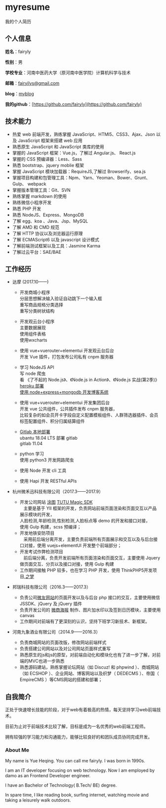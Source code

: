 # myresume

我的个人简历


## 个人信息

**姓名**：fairyly

**性别**：男

**学校专业**：河南中医药大学（原河南中医学院）计算机科学与技术

**邮箱**：fairyilys@gmail.com

**blog**：[myblog](https://fairyly.github.io/myblog)

**我的github**：[https://github.com/fairyly](https://github.com/fairyly)

## 技术能力

* 热爱 web 前端开发，熟练掌握 JavaScript、HTMl5、CSS3、Ajax、Json 以及 JavaScript 框架来搭建 web 应用
* 熟悉原生 JavaScript 和 JavaScript 类库的使用
* 掌握的 JavaScript 框架：Vue.js，了解过 Angular.js、 React.js
* 掌握的 CSS 预编译器：Less、Sass
* 熟悉 bootstrap、jquery moblie 框架
* 掌握 JavaScript 模块加载器：RequireJS,了解过 Browserify、sea.js
* 掌握项目构建和包管理工具：Npm、Yarn、Yeoman、Bower、Grunt、Gulp、 webpack
* 掌握版本管理工具：Git、SVN
* 熟练掌握 markdown 的使用
* 熟练微信小程序开发
* 熟悉 PHP 开发
* 熟悉 NodeJS、Express、MongoDB
* 了解 egg、koa 、Java、Jsp、MySQL
* 了解 AMD 和 CMD 规范
* 了解 HTTP 协议以及浏览器运行原理
* 了解 ECMAScript6 以及 javascript 设计模式
* 了解前端测试框架以及工具：Jasmine Karma
* 了解过云平台：SAE/BAE

## 工作经历

- 达摩 (2017.10——)
  + 开发商城小程序   
    分层思想解决输入验证自动跳下一个输入框  
    重写商品规格分类选择  
    重写分类树状结构
    
  + 开发观云台小程序  
    主要数据展现   
    使用组件表格   
    使用wxcharts   
    
  + 使用 vue+vuerouter+elementui 开发观云台后台  
    开发 Vue 插件，打包发布公司私有 cnpm 服务器  

  + 学习 NodeJS API    
    写 node 爬虫  
    看 《了不起的 Node.js》、《Node.js in Action》、《Node.js 实战(第2季)》  
    [heroku 部署](https://github.com/fairyly/html-demo/blob/gh-pages/heroku%20%E9%83%A8%E7%BD%B2.md)  
    [使用 node+express+mongodb 开发博客系统](https://desolate-coast-83590.herokuapp.com/posts)  
    
  + 使用 vue+vuerouter+elementui 开发集团后台  
    开发 vue 公共组件，公共插件发布 cnpm 服务器，  
    比较复杂的如会员开卡字段自定义配置模板组件、人群筛选器插件、会员标签配置组件、积分归属结算组件
   
  + [Gitlab 本地部署](https://github.com/fairyly/mynodejs/blob/gh-pages/Gitlab%20%E6%9C%AC%E5%9C%B0%E9%83%A8%E7%BD%B2.md)  
    ubantu 18.04 LTS 部署 gitlab   
    gitlab 11.04  

  + python 学习  
    使用 python3 开发网路爬虫  
  + 使用 Node 开发 cli 工具

  + 使用 Hapi 开发 RESTful APIs

- 杭州微禾迅科技有限公司（2017.3——2017.9）   
  + 开发公司网站 [涂图](https://tutucloud.com)  [TUTU Magic SDK](https://magic.tutucloud.com/)  
    主要是基于 YII 框架的开发，负责网站前端页面渲染和页面交互以产品展示模块的开发，  
    人脸检测,年龄检测,性别检测,人脸标点等 demo 的开发和接口对接，  
    使用 Gulp 构建，scss 预编译；
  + 开发地铁安防项目   
    采用前后端分离开发，主要负责前端所有页面展示和交互以及与后台接口对接，使用 vuejs+elementUI 开发整个前端部分；
  + 开发考试作弊检测项目  
    前后端分离，负责开发前端所有页面渲染和页面交互，主要使用 Jquery 做页面交互、分页以及接口对接，使用 Gulp 构建
  + 工作期间接触 PHP 较多，也在学习 PHP 开发，使用 ThinkPHP5开发项目,[之梦](http://yuelao.ahchaonong.com)

  
- 邦瑞科技有限公司（2016.3——2017.3）
  + 负责公司[微友网站](http://www.wechatw.com/index.php)的页面开发以及与后台 php 接口的交互，主要使用微信 JSSDK、jQuery 及 jQuery 插件
  + 负责开发公司的 [微商海报](http://www.wechatw.com/index.php/poster-index.html) 制作、图片加水印以及签到日历模块，主要使用 canvas
  + 工作期间对前端有了更深刻的认识，坚持下班学习新技术、新框架。
  
  
- 河南九象酒业有限公司（2014.9——2016.3）
  + 负责商城网站的页面改版，修改网站前端样式
  + 负责搭建公司网站以及对公司网站页面样式重写
  + 熟悉原生的js和js的原型，对前端自动化和模块化也有了进一步了解，对前端的MVC也进一步熟悉
  + 熟悉源码建站，熟练掌握论坛网站（如 Discuz! 和 phpwind ）、商城网站（如 ECSHOP ）、企业网站、博客网站以及织梦（ DEDECMS ）、帝国（ EmpireCMS ）等CMS网站的搭建和部署；
  
## 自我简介

正处于快速增长技能的阶段，对于web有着极高的热情，每天坚持学习web前端技术。

目前为止对于前端技术比较了解，目标是成为一名优秀的web前端工程师。

拥有较强的学习能力和沟通能力，能够比较良好的和团队成员协同完成开发。


### About Me
My name is Yue Heqing. You can call me fairyly. I was born in 1990s.

I am an IT developer focusing on web technology. Now I am employed by damo as an Frontend Developer engineer.

I have an Bachelor of Technology( B.Tech/ BE) degree.

In spare time, I like reading book, surfing internet, watching movie and taking a leisurely walk outdoors.
